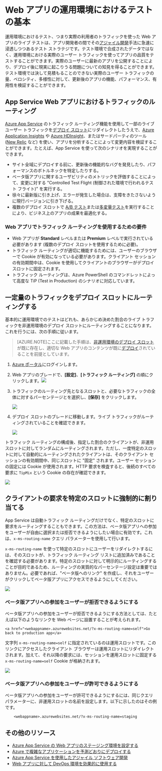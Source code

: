 <properties
	pageTitle="Web アプリの運用環境におけるテストの基本"
	description="Azure App Service Web Apps を運用環境でテストする Test in Production (TiP) 機能について説明します。"
	services="app-service\web"
	documentationCenter=""
	authors="cephalin"
	manager="wpickett"
	editor=""/>

<tags
	ms.service="app-service-web"
	ms.workload="web"
	ms.tgt_pltfrm="na"
	ms.devlang="na"
	ms.topic="article"
	ms.date="10/16/2015"
	ms.author="cephalin"/>

# Web アプリの運用環境におけるテストの基本

運用環境におけるテスト、つまり実際の利用者のトラフィックを使った Web アプリのライブ テストは、アプリ開発者の間でその[アジャイル開発](https://en.wikipedia.org/wiki/Agile_software_development)手法に急速に浸透しつつあるテスト ストラテジです。テスト環境で合成されたデータではなく、運用環境における実際のユーザー トラフィックを使ってアプリの品質をテストすることができます。実際のユーザーに最新のアプリを公開することにより、デプロイ後に現実に起こりうる問題についての知見を得ることができます。テスト環境では決して見積もることのできない実際のユーザー トラフィックの量、ベロシティ、多様性に対して、更新後のアプリの機能、パフォーマンス、有用性を検証することができます。

## App Service Web アプリにおけるトラフィックのルーティング

[Azure App Service](http://go.microsoft.com/fwlink/?LinkId=529714) のトラフィック ルーティング機能を使用して一部のライブ ユーザー トラフィックを[デプロイ スロット](web-sites-staged-publishing.md)にリダイレクトしたうえで、[Azure Application Insights](/services/application-insights/) や [Azure HDInsight](/services/hdinsight/)、またはサードパーティのツール ([New Relic](/marketplace/partners/newrelic/newrelic/) など) を使い、アプリを分析することによって変更内容を検証することができます。たとえば、App Service を使って次のシナリオを実現することができます。

- サイト全域にデプロイする前に、更新後の機能的なバグを発見したり、パフォーマンスのボトルネックを特定したりする。
- ベータ版アプリに関するユーザビリティのメトリックを評価することによって、変更に対する "Controlled Test Flight (制御された環境で行われるテスト フライト)" を実行する。
- 徐々に最新版に引き上げ、エラーが発生した場合は、支障をきたさないように現行バージョンに引き下げる。 
- 複数のデプロイ スロットで [A/B テスト](https://en.wikipedia.org/wiki/A/B_testing)または[多変量テスト](https://en.wikipedia.org/wiki/Multivariate_testing_in_marketing)を実行することにより、ビジネス上のアプリの成果を最適化する。

### Web アプリでトラフィック ルーティングを使用するための要件

- Web アプリが **Standard** レベルまたは **Premium** レベルで実行されている必要があります (複数のデプロイ スロットを使用するために必要)。
- トラフィック ルーティングが適切に機能するためには、ユーザーのブラウザーで Cookie が有効になっている必要があります。クライアント セッションの有効期間中は、Cookie を使用してクライアントのブラウザーがデプロイ スロットに固定されます。
- トラフィック ルーティングは、Azure PowerShell のコマンドレットによって高度な TiP (Test in Production) のシナリオに対応しています。

## 一定量のトラフィックをデプロイ スロットにルーティングする

基本的に運用環境でのテストはどれも、あらかじめ決めた割合のライブ トラフィックを非運用環境のデプロイ スロットにルーティングすることになります。これを行うには、次の手順に従います。

>[AZURE.NOTE]ここに記載した手順は、[非運用環境のデプロイ スロット](web-sites-staged-publishing.md)が既に存在し、適切な Web アプリのコンテンツが既に[デプロイ](web-sites-publish-source-control.md)されていることを前提としています。

1. [Azure ポータル](https://portal.azure.com)にログインします。
2. Web アプリのブレードで、**[設定]**、**[トラフィック ルーティング]** の順にクリックします。![](./media/app-service-web-test-in-production/01-traffic-routing.png)
3. トラフィックのルーティング先となるスロットと、必要なトラフィックの全体に対するパーセンテージとを選択し、**[保存]** をクリックします。

	![](./media/app-service-web-test-in-production/02-select-slot.png)

4. デプロイ スロットのブレードに移動します。ライブ トラフィックがルーティングされていることを確認できます。

	![](./media/app-service-web-test-in-production/03-traffic-routed.png)

トラフィック ルーティングの構成後、指定した割合のクライアントが、非運用スロットに対してランダムにルーティングされます。ただし、一度特定のスロットに対して自動的にルーティングされたクライアントは、そのクライアント セッションの有効期間中、同じスロットに "固定" されます。ユーザー セッションの固定には Cookie が使用されます。HTTP 要求を検査すると、後続のすべての要求に `TipMix` という Cookie の存在が確認できます。

![](./media/app-service-web-test-in-production/04-tip-cookie.png)

## クライアントの要求を特定のスロットに強制的に割り当てる

App Service は自動トラフィック ルーティングだけでなく、特定のスロットに要求をルーティングすることもできます。この方法は、ベータ版アプリへの参加をユーザーが自由に選択または拒否できるようにしたい場合に有効です。これは、`x-ms-routing-name` クエリ パラメーターを使用して行います。

`x-ms-routing-name` を使って特定のスロットにユーザーをリダイレクトするには、そのスロットが、トラフィック ルーティング リストに追加済みであることを確認する必要があります。特定のスロットに対して明示的にルーティングすることが目的であるため、ルーティングの実質的なパーセンテージ設定は重要ではありません。必要であれば、"ベータ版へのリンク" を作成し、それをユーザーがクリックしてベータ版アプリにアクセスできるようにしてください。

![](./media/app-service-web-test-in-production/06-enable-x-ms-routing-name.png)

### ベータ版アプリへの参加をユーザーが拒否できるようにする

ベータ版アプリへの参加をユーザーが拒否できるようにする方法としては、たとえば以下のようなリンクを Web ページに設置することが考えられます。

    <a href="<webappname>.azurewebsites.net/?x-ms-routing-name=self">Go back to production app</a>

文字列 `x-ms-routing-name=self` に指定されているのは運用スロットです。このリンクにアクセスしたクライアント ブラウザーは運用スロットにリダイレクトされます。加えて、それ以降の要求には、セッションを運用スロットに固定する `x-ms-routing-name=self` Cookie が格納されます。

![](./media/app-service-web-test-in-production/05-access-production-slot.png)

### ベータ版アプリへの参加をユーザーが許可できるようにする

ベータ版アプリへの参加をユーザーが許可できるようにするには、同じクエリ パラメーターに、非運用スロットの名前を設定します。以下に示したのはその例です。

		<webappname>.azurewebsites.net/?x-ms-routing-name=staging

## その他のリソース ##

-   [Azure App Service の Web アプリのステージング環境を設定する](web-sites-staged-publishing.md)
-	[Azure で複雑なアプリケーションを予測どおりにデプロイする](app-service-deploy-complex-application-predictably.md)
-   [Azure App Service を使用したアジャイル ソフトウェア開発](app-service-agile-software-development.md)
-	[Web アプリに対して DevOps 環境を効果的に使用する](app-service-web-staged-publishing-realworld-scenarios.md)

<!---HONumber=AcomDC_1203_2015-->